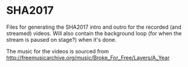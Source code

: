 SHA2017
=======

Files for generating the SHA2017 intro and outro for the recorded (and streamed) videos. Will also contain the background loop (for when the stream is paused on stage?) when it's done.

The music for the videos is sourced from  http://freemusicarchive.org/music/Broke_For_Free/Layers/A_Year
